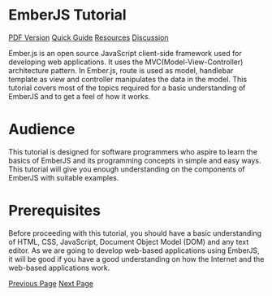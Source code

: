 # EmberJS Tutorial
[PDF Version](../emberjs/emberjs_pdf_version.md)
[Quick Guide](../emberjs/emberjs_quick_guide.md)
[Resources](../emberjs/emberjs_resources.md)
[Discussion](../emberjs/emberjs_discussion.md)

Ember.js is an open source JavaScript client-side framework used for developing web applications. It uses the MVC(Model-View-Controller) architecture pattern. In Ember.js, route is used as model, handlebar template as view and controller manipulates the data in the model. This tutorial covers most of the topics required for a basic understanding of EmberJS and to get a feel of how it works.

# Audience
This tutorial is designed for software programmers who aspire to learn the basics of EmberJS and its programming concepts in simple and easy ways. This tutorial will give you enough understanding on the components of EmberJS with suitable examples.

# Prerequisites
Before proceeding with this tutorial, you should have a basic understanding of HTML, CSS, JavaScript, Document Object Model (DOM) and any text editor. As we are going to develop web-based applications using EmberJS, it will be good if you have a good understanding on how the Internet and the web-based applications work.


[Previous Page](../emberjs/index.md) [Next Page](../emberjs/emberjs_overview.md) 
